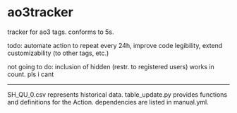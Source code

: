 # ao3tracker
tracker for ao3 tags. conforms to 5s.

todo: automate action to repeat every 24h, improve code legibility, extend customizability (to other tags, etc.)

not going to do: inclusion of hidden (restr. to registered users) works in count. pls i cant

---

SH_QU_0.csv represents historical data. table_update.py provides functions and definitions for the Action. dependencies are listed in manual.yml.
